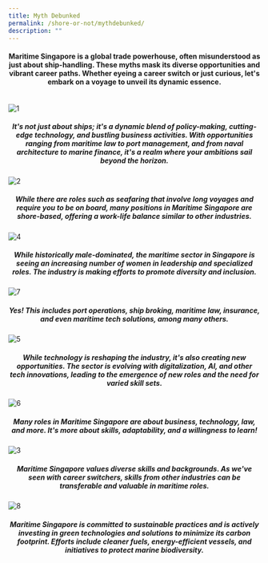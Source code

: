 ```yaml
---
title: Myth Debunked
permalink: /shore-or-not/mythdebunked/
description: ""
---
```

#### <center>Maritime Singapore is a global trade powerhouse, often misunderstood as just about ship-handling. These myths mask its diverse opportunities and vibrant career paths. Whether eyeing a career switch or just curious, let's embark on a voyage to unveil its dynamic essence.
<br>
<img border="0" alt="1" src="https://i.ibb.co/V9TSsnN/1.png">

#####  <center>It's not just about ships; it's a dynamic blend of policy-making, cutting-edge technology, and bustling business activities. With opportunities ranging from maritime law to port management, and from naval architecture to marine finance, it's a realm where your ambitions sail beyond the horizon.
	
<img border="0" alt="2" src="https://i.ibb.co/s6x4vc1/2.png">
	
##### <center>While there are roles such as seafaring that involve long voyages and require you to be on board, many positions in Maritime Singapore are shore-based, offering a work-life balance similar to other industries.
	
<img border="0" alt="4" src="https://i.ibb.co/CnfVtF6/4.png">
	
#####  <center>While historically male-dominated, the maritime sector in Singapore is seeing an increasing number of women in leadership and specialized roles. The industry is making efforts to promote diversity and inclusion.
	
<img border="0" alt="7" src="https://i.ibb.co/j48DvRL/7.png">

#####  <center>Yes! This includes port operations, ship broking, maritime law, insurance, and even maritime tech solutions, among many others.
	
<img border="0" alt="5" src="https://i.ibb.co/K6ZF8Nj/5.png">

#####  <center>While technology is reshaping the industry, it's also creating new opportunities. The sector is evolving with digitalization, AI, and other tech innovations, leading to the emergence of new roles and the need for varied skill sets.

<img border="0" alt="6" src="https://i.ibb.co/BtjYJpF/6.png">
	
#####  <center>Many roles in Maritime Singapore are about business, technology, law, and more. It's more about skills, adaptability, and a willingness to learn!

<img border="0" alt="3" src="https://i.ibb.co/2WjML4h/3.png">

#####  <center>Maritime Singapore values diverse skills and backgrounds. As we've seen with career switchers, skills from other industries can be transferable and valuable in maritime roles.

<img border="0" alt="8" src="https://i.ibb.co/mh692Q8/8.png">

##### <center>Maritime Singapore is committed to sustainable practices and is actively investing in green technologies and solutions to minimize its carbon footprint. Efforts include cleaner fuels, energy-efficient vessels, and initiatives to protect marine biodiversity.</center></center></center></center></center></center></center></center></center>